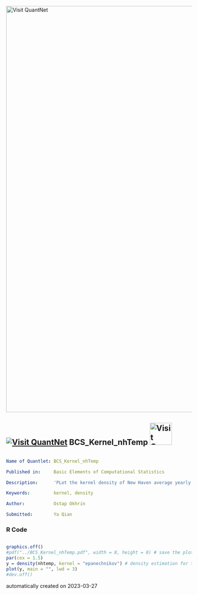 [<img src="https://github.com/QuantLet/Styleguide-and-FAQ/blob/master/pictures/banner.png" width="1100" alt="Visit QuantNet">](http://quantlet.de/)

## [<img src="https://github.com/QuantLet/Styleguide-and-FAQ/blob/master/pictures/qloqo.png" alt="Visit QuantNet">](http://quantlet.de/) **BCS_Kernel_nhTemp** [<img src="https://github.com/QuantLet/Styleguide-and-FAQ/blob/master/pictures/QN2.png" width="60" alt="Visit QuantNet 2.0">](http://quantlet.de/)

```yaml

Name of Quantlet: BCS_Kernel_nhTemp

Published in: 	  Basic Elements of Computational Statistics

Description:      'PLot the kernel density of New Haven average yearly temperatures.'

Keywords:         kernel, density

Author:           Ostap Okhrin

Submitted:        Ya Qian

```

### R Code
```r

graphics.off() 
#pdf("../BCS_Kernel_nhTemp.pdf", width = 8, height = 8) # save the plot to your file
par(cex = 1.5)
y = density(nhtemp, kernel = "epanechnikov") # density estimation for temperature
plot(y, main = "", lwd = 3)
#dev.off()
```

automatically created on 2023-03-27